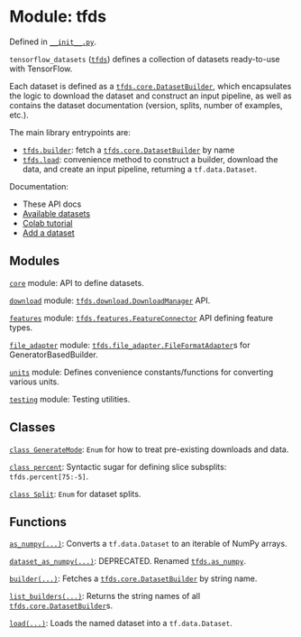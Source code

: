 <div itemscope itemtype="http://developers.google.com/ReferenceObject">
<meta itemprop="name" content="tfds" />
<meta itemprop="path" content="Stable" />
</div>

# Module: tfds



Defined in [`__init__.py`](https://github.com/tensorflow/datasets/tree/master/tensorflow_datasets/__init__.py).

`tensorflow_datasets` (<a href="./tfds.md"><code>tfds</code></a>) defines a collection of datasets ready-to-use with TensorFlow.

Each dataset is defined as a <a href="./tfds/core/DatasetBuilder.md"><code>tfds.core.DatasetBuilder</code></a>, which encapsulates
the logic to download the dataset and construct an input pipeline, as well as
contains the dataset documentation (version, splits, number of examples, etc.).

The main library entrypoints are:

* <a href="./tfds/builder.md"><code>tfds.builder</code></a>: fetch a <a href="./tfds/core/DatasetBuilder.md"><code>tfds.core.DatasetBuilder</code></a> by name
* <a href="./tfds/load.md"><code>tfds.load</code></a>: convenience method to construct a builder, download the data, and
  create an input pipeline, returning a `tf.data.Dataset`.

Documentation:

* These API docs
* [Available datasets](https://github.com/tensorflow/datasets/tree/master/docs/datasets.md)
* [Colab tutorial](https://colab.research.google.com/github/tensorflow/datasets/blob/master/docs/overview.ipynb)
* [Add a dataset](https://github.com/tensorflow/datasets/tree/master/docs/add_dataset.md)

## Modules

[`core`](./tfds/core.md) module: API to define datasets.

[`download`](./tfds/download.md) module: <a href="./tfds/download/DownloadManager.md"><code>tfds.download.DownloadManager</code></a> API.

[`features`](./tfds/features.md) module: <a href="./tfds/features/FeatureConnector.md"><code>tfds.features.FeatureConnector</code></a> API defining feature types.

[`file_adapter`](./tfds/file_adapter.md) module: <a href="./tfds/file_adapter/FileFormatAdapter.md"><code>tfds.file_adapter.FileFormatAdapter</code></a>s for GeneratorBasedBuilder.

[`units`](./tfds/units.md) module: Defines convenience constants/functions for converting various units.

[`testing`](./tfds/testing.md) module: Testing utilities.

## Classes

[`class GenerateMode`](./tfds/download/GenerateMode.md): `Enum` for how to treat pre-existing downloads and data.

[`class percent`](./tfds/percent.md): Syntactic sugar for defining slice subsplits: `tfds.percent[75:-5]`.

[`class Split`](./tfds/Split.md): `Enum` for dataset splits.

## Functions

[`as_numpy(...)`](./tfds/as_numpy.md): Converts a `tf.data.Dataset` to an iterable of NumPy arrays.

[`dataset_as_numpy(...)`](./tfds/dataset_as_numpy.md): DEPRECATED. Renamed <a href="./tfds/as_numpy.md"><code>tfds.as_numpy</code></a>.

[`builder(...)`](./tfds/builder.md): Fetches a <a href="./tfds/core/DatasetBuilder.md"><code>tfds.core.DatasetBuilder</code></a> by string name.

[`list_builders(...)`](./tfds/list_builders.md): Returns the string names of all <a href="./tfds/core/DatasetBuilder.md"><code>tfds.core.DatasetBuilder</code></a>s.

[`load(...)`](./tfds/load.md): Loads the named dataset into a `tf.data.Dataset`.

